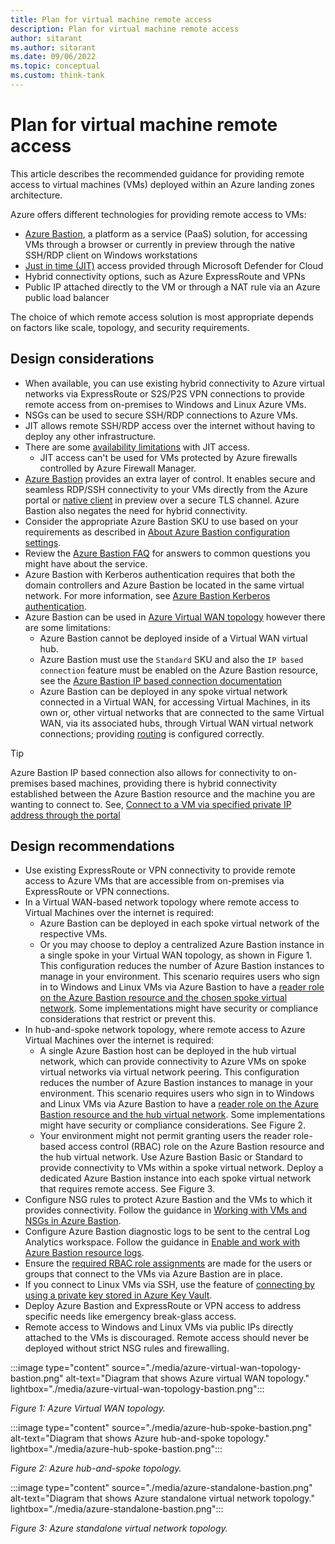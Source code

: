 ```yaml
---
title: Plan for virtual machine remote access
description: Plan for virtual machine remote access
author: sitarant
ms.author: sitarant
ms.date: 09/06/2022
ms.topic: conceptual
ms.custom: think-tank
---
```


# Plan for virtual machine remote access

This article describes the recommended guidance for providing remote access to virtual machines (VMs) deployed within an Azure landing zones architecture.

Azure offers different technologies for providing remote access to VMs:

- [Azure Bastion](/azure/bastion/bastion-overview), a platform as a service (PaaS) solution, for accessing VMs through a browser or currently in preview through the native SSH/RDP client on Windows workstations
- [Just in time (JIT)](/azure/defender-for-cloud/just-in-time-access-overview) access provided through Microsoft Defender for Cloud
- Hybrid connectivity options, such as Azure ExpressRoute and VPNs
- Public IP attached directly to the VM or through a NAT rule via an Azure public load balancer

The choice of which remote access solution is most appropriate depends on factors like scale, topology, and security requirements.

## Design considerations

- When available, you can use existing hybrid connectivity to Azure virtual networks via ExpressRoute or S2S/P2S VPN connections to provide remote access from on-premises to Windows and Linux Azure VMs.
- NSGs can be used to secure SSH/RDP connections to Azure VMs.
- JIT allows remote SSH/RDP access over the internet without having to deploy any other infrastructure.
- There are some [availability limitations](/azure/defender-for-cloud/just-in-time-access-usage) with JIT access.
  - JIT access can't be used for VMs protected by Azure firewalls controlled by Azure Firewall Manager.
- [Azure Bastion](/azure/bastion/bastion-overview) provides an extra layer of control. It enables secure and seamless RDP/SSH connectivity to your VMs directly from the Azure portal or [native client](/azure/bastion/connect-native-client-windows) in preview over a secure TLS channel. Azure Bastion also negates the need for hybrid connectivity.
- Consider the appropriate Azure Bastion SKU to use based on your requirements as described in [About Azure Bastion configuration settings](/azure/bastion/configuration-settings).
- Review the [Azure Bastion FAQ](/answers/products/) for answers to common questions you might have about the service.
- Azure Bastion with Kerberos authentication requires that both the domain controllers and Azure Bastion be located in the same virtual network. For more information, see [Azure Bastion Kerberos authentication](/azure/bastion/kerberos-authentication).
- Azure Bastion can be used in [Azure Virtual WAN topology](./virtual-wan-network-topology.md) however there are some limitations:
  - Azure Bastion cannot be deployed inside of a Virtual WAN virtual hub.
  - Azure Bastion must use the `Standard` SKU and also the `IP based connection` feature must be enabled on the Azure Bastion resource, see the [Azure Bastion IP based connection documentation](/azure/bastion/connect-ip-address)
  - Azure Bastion can be deployed in any spoke virtual network connected in a Virtual WAN, for accessing Virtual Machines, in its own or, other virtual networks that are connected to the same Virtual WAN, via its associated hubs, through Virtual WAN virtual network connections; providing [routing](/azure/virtual-wan/about-virtual-hub-routing) is configured correctly.

> [!TIP]
> Azure Bastion IP based connection also allows for connectivity to on-premises based machines, providing there is hybrid connectivity established between the Azure Bastion resource and the machine you are wanting to connect to. See, [Connect to a VM via specified private IP address through the portal](/azure/bastion/connect-ip-address)

## Design recommendations

- Use existing ExpressRoute or VPN connectivity to provide remote access to Azure VMs that are accessible from on-premises via ExpressRoute or VPN connections.
- In a Virtual WAN-based network topology where remote access to Virtual Machines over the internet is required:
  - Azure Bastion can be deployed in each spoke virtual network of the respective VMs.
  - Or you may choose to deploy a centralized Azure Bastion instance in a single spoke in your Virtual WAN topology, as shown in Figure 1. This configuration reduces the number of Azure Bastion instances to manage in your environment. This scenario requires users who sign in to Windows and Linux VMs via Azure Bastion to have a [reader role on the Azure Bastion resource and the chosen spoke virtual network](/azure/bastion/bastion-faq#peering). Some implementations might have security or compliance considerations that restrict or prevent this.
- In hub-and-spoke network topology, where remote access to Azure Virtual Machines over the internet is required:
  - A single Azure Bastion host can be deployed in the hub virtual network, which can provide connectivity to Azure VMs on spoke virtual networks via virtual network peering. This configuration reduces the number of Azure Bastion instances to manage in your environment. This scenario requires users who sign in to Windows and Linux VMs via Azure Bastion to have a [reader role on the Azure Bastion resource and the hub virtual network](/azure/bastion/bastion-faq#peering). Some implementations might have security or compliance considerations. See Figure 2.
  - Your environment might not permit granting users the reader role-based access control (RBAC) role on the Azure Bastion resource and the hub virtual network. Use Azure Bastion Basic or Standard to provide connectivity to VMs within a spoke virtual network. Deploy a dedicated Azure Bastion instance into each spoke virtual network that requires remote access. See Figure 3.
- Configure NSG rules to protect Azure Bastion and the VMs to which it provides connectivity. Follow the guidance in [Working with VMs and NSGs in Azure Bastion](/azure/bastion/bastion-nsg).
- Configure Azure Bastion diagnostic logs to be sent to the central Log Analytics workspace. Follow the guidance in [Enable and work with Azure Bastion resource logs](/azure/bastion/diagnostic-logs).
- Ensure the [required RBAC role assignments](/azure/bastion/bastion-faq#roles) are made for the users or groups that connect to the VMs via Azure Bastion are in place.
- If you connect to Linux VMs via SSH, use the feature of [connecting by using a private key stored in Azure Key Vault](/azure/bastion/bastion-connect-vm-ssh-linux#akv).
- Deploy Azure Bastion and ExpressRoute or VPN access to address specific needs like emergency break-glass access.
- Remote access to Windows and Linux VMs via public IPs directly attached to the VMs is discouraged. Remote access should never be deployed without strict NSG rules and firewalling.

:::image type="content" source="./media/azure-virtual-wan-topology-bastion.png" alt-text="Diagram that shows Azure virtual WAN topology." lightbox="./media/azure-virtual-wan-topology-bastion.png":::

  *Figure 1: Azure Virtual WAN topology.*

:::image type="content" source="./media/azure-hub-spoke-bastion.png" alt-text="Diagram that shows Azure hub-and-spoke topology." lightbox="./media/azure-hub-spoke-bastion.png":::

   *Figure 2: Azure hub-and-spoke topology.*

:::image type="content" source="./media/azure-standalone-bastion.png" alt-text="Diagram that shows Azure standalone virtual network topology." lightbox="./media/azure-standalone-bastion.png":::

   *Figure 3: Azure standalone virtual network topology.*

